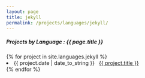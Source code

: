 ```yaml
---
layout: page
title: jekyll
permalink: /projects/languages/jekyll/
---
```


<h5> Projects by Language : {{ page.title }} </h5>

<div class="card">
{% for project in site.languages.jekyll %}
  <li class="language-project"><span>{{ project.date | date_to_string }}</span> &nbsp; <a href="{{ project.url }}">{{ project.title }}</a></li>
{% endfor %}

</div>
